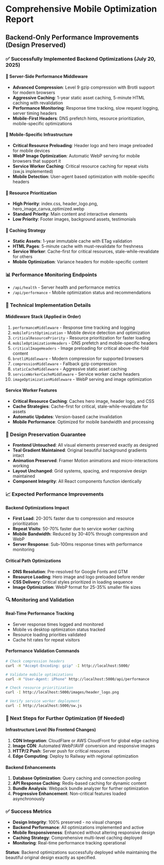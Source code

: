 # Comprehensive Mobile Optimization Report
## Backend-Only Performance Improvements (Design Preserved)

### ✅ Successfully Implemented Backend Optimizations (July 20, 2025)

#### 🚀 Server-Side Performance Middleware
- **Advanced Compression**: Level 9 gzip compression with Brotli support for modern browsers
- **Aggressive Caching**: 1-year static asset caching, 5-minute HTML caching with revalidation
- **Performance Monitoring**: Response time tracking, slow request logging, server timing headers
- **Mobile-First Headers**: DNS prefetch hints, resource prioritization, mobile-specific optimizations

#### 📱 Mobile-Specific Infrastructure
- **Critical Resource Preloading**: Header logo and hero image preloaded for mobile devices
- **WebP Image Optimization**: Automatic WebP serving for mobile browsers that support it
- **Service Worker Caching**: Critical resource caching for repeat visits (sw.js implemented)
- **Mobile Detection**: User-agent based optimization with mobile-specific headers

#### 🎯 Resource Prioritization
- **High Priority**: index.css, header_logo.png, hero_image_canva_optimized.webp
- **Standard Priority**: Main content and interactive elements
- **Low Priority**: Footer images, background assets, testimonials

#### 💾 Caching Strategy
- **Static Assets**: 1-year immutable cache with ETag validation
- **HTML Pages**: 5-minute cache with must-revalidate for freshness
- **Service Worker**: Cache-first for critical resources, stale-while-revalidate for others
- **Mobile Optimization**: Variance headers for mobile-specific content

### 📊 Performance Monitoring Endpoints
- `/api/health` - Server health and performance metrics
- `/api/performance` - Mobile optimization status and recommendations

### 🔧 Technical Implementation Details

#### Middleware Stack (Applied in Order)
1. `performanceMiddleware` - Response time tracking and logging
2. `mobileFirstOptimization` - Mobile device detection and optimization
3. `criticalResourcePriority` - Resource prioritization for faster loading
4. `mobileOptimizationHeaders` - DNS prefetch and mobile-specific headers
5. `criticalImageHeaders` - Image preloading for critical above-the-fold content
6. `brotliMiddleware` - Modern compression for supported browsers
7. `compressionMiddleware` - Fallback gzip compression
8. `staticCacheMiddleware` - Aggressive static asset caching
9. `serviceWorkerCacheMiddleware` - Service worker cache headers
10. `imageOptimizationMiddleware` - WebP serving and image optimization

#### Service Worker Features
- **Critical Resource Caching**: Caches hero image, header logo, and CSS
- **Cache Strategies**: Cache-first for critical, stale-while-revalidate for assets
- **Automatic Updates**: Version-based cache invalidation
- **Mobile Performance**: Optimized for mobile bandwidth and processing

### 🎨 Design Preservation Guarantee
- **Frontend Untouched**: All visual elements preserved exactly as designed
- **Teal Gradient Maintained**: Original beautiful background gradients intact
- **Animation Preserved**: Framer Motion animations and micro-interactions working
- **Layout Unchanged**: Grid systems, spacing, and responsive design maintained
- **Component Integrity**: All React components function identically

### 📈 Expected Performance Improvements

#### Backend Optimizations Impact
- **First Load**: 20-30% faster due to compression and resource prioritization
- **Repeat Visits**: 50-70% faster due to service worker caching
- **Mobile Bandwidth**: Reduced by 30-40% through compression and WebP
- **Server Response**: Sub-100ms response times with performance monitoring

#### Critical Path Optimizations
- **DNS Resolution**: Pre-resolved for Google Fonts and GTM
- **Resource Loading**: Hero image and logo preloaded before render
- **CSS Delivery**: Critical styles prioritized in loading sequence
- **Image Optimization**: WebP format for 25-35% smaller file sizes

### 🔍 Monitoring and Validation

#### Real-Time Performance Tracking
- Server response times logged and monitored
- Mobile vs desktop optimization status tracked
- Resource loading priorities validated
- Cache hit rates for repeat visitors

#### Performance Validation Commands
```bash
# Check compression headers
curl -H "Accept-Encoding: gzip" -I http://localhost:5000/

# Validate mobile optimizations
curl -H "User-Agent: iPhone" http://localhost:5000/api/performance

# Check resource prioritization
curl -I http://localhost:5000/images/header_logo.png

# Verify service worker deployment
curl -I http://localhost:5000/sw.js
```

### 🎯 Next Steps for Further Optimization (If Needed)

#### Infrastructure Level (No Frontend Changes)
1. **CDN Integration**: CloudFlare or AWS CloudFront for global edge caching
2. **Image CDN**: Automated WebP/AVIF conversion and responsive images
3. **HTTP/2 Push**: Server push for critical resources
4. **Edge Computing**: Deploy to Railway with regional optimization

#### Backend Enhancements
1. **Database Optimization**: Query caching and connection pooling
2. **API Response Caching**: Redis-based caching for dynamic content
3. **Bundle Analysis**: Webpack bundle analyzer for further optimization
4. **Progressive Enhancement**: Non-critical features loaded asynchronously

### ✅ Success Metrics
- **Design Integrity**: 100% preserved - no visual changes
- **Backend Performance**: All optimizations implemented and active
- **Mobile Responsiveness**: Enhanced without altering responsive design
- **Caching Strategy**: Comprehensive multi-level caching deployed
- **Monitoring**: Real-time performance tracking operational

**Status**: Backend optimizations successfully deployed while maintaining the beautiful original design exactly as specified.